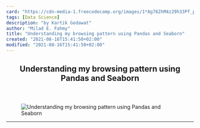 ```yaml
---
card: "https://cdn-media-1.freecodecamp.org/images/1*Ag762hM4z29h33Pf_pkIWA.jpeg"
tags: [Data Science]
description: "by Kartik Godawat"
author: "Milad E. Fahmy"
title: "Understanding my browsing pattern using Pandas and Seaborn"
created: "2021-08-16T15:41:50+02:00"
modified: "2021-08-16T15:41:50+02:00"
---
```

<div class="site-wrapper">
<main id="site-main" class="site-main outer">
<div class="inner">
<article class="post-full post tag-data-science tag-web-development tag-programming tag-technology tag-python ">
<header class="post-full-header">
<h1 class="post-full-title">Understanding my browsing pattern using Pandas and Seaborn</h1>
</header>
<figure class="post-full-image">
<picture>
<source media="(max-width: 700px)" sizes="1px" srcset="data:image/gif;base64,R0lGODlhAQABAIAAAAAAAP///yH5BAEAAAAALAAAAAABAAEAAAIBRAA7 1w">
<source media="(min-width: 701px)" sizes="(max-width: 800px) 400px,
(max-width: 1170px) 700px,
1400px" srcset="https://cdn-media-1.freecodecamp.org/images/1*Ag762hM4z29h33Pf_pkIWA.jpeg 300w,
https://cdn-media-1.freecodecamp.org/images/1*Ag762hM4z29h33Pf_pkIWA.jpeg 600w,
https://cdn-media-1.freecodecamp.org/images/1*Ag762hM4z29h33Pf_pkIWA.jpeg 1000w,
https://cdn-media-1.freecodecamp.org/images/1*Ag762hM4z29h33Pf_pkIWA.jpeg 2000w">
<img onerror="this.style.display='none'" src="https://cdn-media-1.freecodecamp.org/images/1*Ag762hM4z29h33Pf_pkIWA.jpeg" alt="Understanding my browsing pattern using Pandas and Seaborn">
</picture>
</figure>
<section class="post-full-content">
<div class="post-content medium-migrated-article">
</div>
<hr>
</section>
</article>
</div>
</main>
</div>
<!-- Google Tag Manager (noscript) -->
<!-- End Google Tag Manager (noscript) -->
